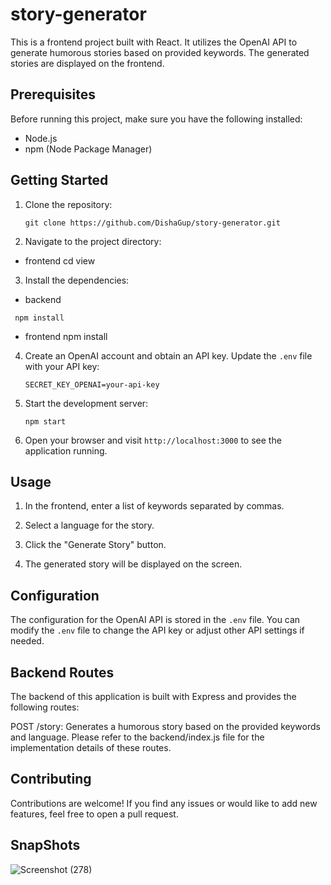 # story-generator

This is a frontend project built with React. It utilizes the OpenAI API to generate humorous stories based on provided keywords. The generated stories are displayed on the frontend.

## Prerequisites

Before running this project, make sure you have the following installed:

- Node.js
- npm (Node Package Manager)

## Getting Started

1. Clone the repository:

   ```shell
   git clone https://github.com/DishaGup/story-generator.git
   ```

2. Navigate to the project directory:

  - frontend
    cd view
  
3. Install the dependencies:
  
  - backend
   ```shell
    npm install
   ```
  - frontend
    npm install

4. Create an OpenAI account and obtain an API key. Update the `.env` file with your API key:

   ```
   SECRET_KEY_OPENAI=your-api-key
   ```

5. Start the development server:

   ```shell
   npm start
   ```

6. Open your browser and visit `http://localhost:3000` to see the application running.
   

## Usage

1. In the frontend, enter a list of keywords separated by commas.

2. Select a language for the story.

3. Click the "Generate Story" button.

4. The generated story will be displayed on the screen.

## Configuration

The configuration for the OpenAI API is stored in the `.env` file. You can modify the `.env` file to change the API key or adjust other API settings if needed.


## Backend Routes
The backend of this application is built with Express and provides the following routes:

POST /story: Generates a humorous story based on the provided keywords and language.
Please refer to the backend/index.js file for the implementation details of these routes.


## Contributing

Contributions are welcome! If you find any issues or would like to add new features, feel free to open a pull request.

## SnapShots 

![Screenshot (278)](https://github.com/DishaGup/story-generator/assets/115460391/8fe33048-9620-4b82-9711-d6d927219c50)
